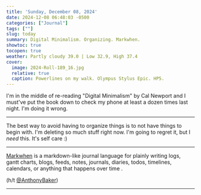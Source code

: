 ```yaml
---
title: 'Sunday, December 08, 2024'
date: 2024-12-08 06:48:03 -0500
categories: ["Journal"]
tags: [""]
slug: today
summary: Digital Minimalism. Organizing. Markwhen.
showtoc: true
tocopen: true
weather: Partly cloudy 39.0 | Low 32.9, High 37.4
cover: 
  image: 2024-Roll-189_16.jpg
  relative: true
  caption: Powerlines on my walk. Olympus Stylus Epic. HP5.
---
```


I'm in the middle of re-reading "Digital Minimalism" by Cal Newport and I must've put the book down to check my phone at least a dozen times last night. I'm doing it wrong.

----

The best way to avoid having to organize things is to not have things to begin with. I'm deleting so much stuff right now. I'm going to regret it, but I _need_ this. It's self care :)

----

[Markwhen](https://markwhen.com) is a markdown-like journal language for plainly writing  logs,  gantt charts,  blogs,  feeds,  notes,  journals,  diaries,  todos,  timelines,  calendars, or anything that happens over time .

(h/t [@AnthonyBaker](https://social.lol/@AnthonyBaker@mastodon.social/113618213051122772))

----

